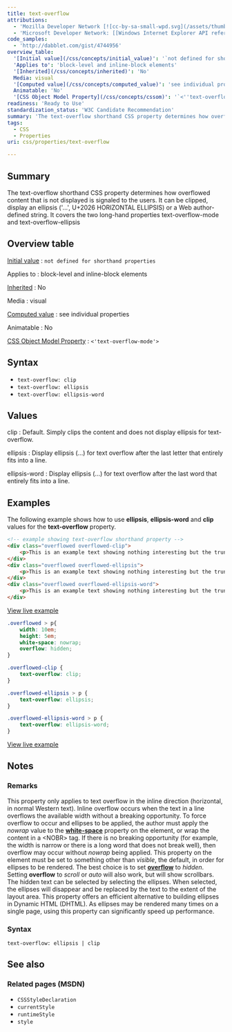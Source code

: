 ```yaml
---
title: text-overflow
attributions:
  - 'Mozilla Developer Network [![cc-by-sa-small-wpd.svg](/assets/thumb/8/8c/cc-by-sa-small-wpd.svg/120px-cc-by-sa-small-wpd.svg.png)](http://creativecommons.org/licenses/by-sa/3.0/us/): [Article](http://dev.w3.org/csswg/css3-ui/#text-overflow)'
  - 'Microsoft Developer Network: [[Windows Internet Explorer API reference](http://msdn.microsoft.com/en-us/library/ie/hh828809%28v=vs.85%29.aspx) Article]'
code_samples:
  - 'http://dabblet.com/gist/4744956'
overview_table:
  '[Initial value](/css/concepts/initial_value)': '`not defined for shorthand properties`'
  'Applies to': 'block-level and inline-block elements'
  '[Inherited](/css/concepts/inherited)': 'No'
  Media: visual
  '[Computed value](/css/concepts/computed_value)': 'see individual properties'
  Animatable: 'No'
  '[CSS Object Model Property](/css/concepts/cssom)': '`<''text-overflow-mode''>`'
readiness: 'Ready to Use'
standardization_status: 'W3C Candidate Recommendation'
summary: 'The text-overflow shorthand CSS property determines how overflowed content that is not displayed is signaled to the users. It can be clipped, display an ellipsis (''…'', U+2026 HORIZONTAL ELLIPSIS) or a Web author-defined string. It covers the two long-hand properties text-overflow-mode and text-overflow-ellipsis'
tags:
  - CSS
  - Properties
uri: css/properties/text-overflow

---
```

## Summary

The text-overflow shorthand CSS property determines how overflowed content that is not displayed is signaled to the users. It can be clipped, display an ellipsis ('…', U+2026 HORIZONTAL ELLIPSIS) or a Web author-defined string. It covers the two long-hand properties text-overflow-mode and text-overflow-ellipsis

## Overview table

[Initial value](/css/concepts/initial_value)
:   `not defined for shorthand properties`

Applies to
:   block-level and inline-block elements

[Inherited](/css/concepts/inherited)
:   No

Media
:   visual

[Computed value](/css/concepts/computed_value)
:   see individual properties

Animatable
:   No

[CSS Object Model Property](/css/concepts/cssom)
:   `<'text-overflow-mode'>`

## Syntax

-   `text-overflow: clip`
-   `text-overflow: ellipsis`
-   `text-overflow: ellipsis-word`

## Values

clip
:   Default. Simply clips the content and does not display ellipsis for text-overflow.

ellipsis
:   Display ellipsis (...) for text overflow after the last letter that entirely fits into a line.

ellipsis-word
:   Display ellipsis (...) for text overflow after the last word that entirely fits into a line.

## Examples

The following example shows how to use **ellipsis**, **ellipsis-word** and **clip** values for the **text-overflow** property.

``` html
<!-- example showing text-overflow shorthand property -->
<div class="overflowed overflowed-clip">
    <p>This is an example text showing nothing interesting but the truncated content via text-overflow shorthand property.</p>
</div>
<div class="overflowed overflowed-ellipsis">
    <p>This is an example text showing nothing interesting but the truncated content via text-overflow shorthand property.</p>
</div>
<div class="overflowed overflowed-ellipsis-word">
    <p>This is an example text showing nothing interesting but the truncated content via text-overflow shorthand property.</p>
</div>
```

[View live example](http://dabblet.com/gist/4744956)

``` css
.overflowed > p{
    width: 10em;
    height: 5em;
    white-space: nowrap;
    overflow: hidden;
}

.overflowed-clip {
    text-overflow: clip;
}

.overflowed-ellipsis > p {
    text-overflow: ellipsis;
}

.overflowed-ellipsis-word > p {
    text-overflow: ellipsis-word;
}
```

[View live example](http://dabblet.com/gist/4744956)

## Notes

### Remarks

This property only applies to text overflow in the inline direction (horizontal, in normal Western text). Inline overflow occurs when the text in a line overflows the available width without a breaking opportunity. To force overflow to occur and ellipses to be applied, the author must apply the *nowrap* value to the [**white-space**](/css/properties/white-space) property on the element, or wrap the content in a \<NOBR\> tag. If there is no breaking opportunity (for example, the width is narrow or there is a long word that does not break well), then overflow may occur without *nowrap* being applied. This property on the element must be set to something other than *visible*, the default, in order for ellipses to be rendered. The best choice is to set [**overflow**](/css/properties/overflow) to *hidden*. Setting **overflow** to *scroll* or *auto* will also work, but will show scrollbars. The hidden text can be selected by selecting the ellipses. When selected, the ellipses will disappear and be replaced by the text to the extent of the layout area. This property offers an efficient alternative to building ellipses in Dynamic HTML (DHTML). As ellipses may be rendered many times on a single page, using this property can significantly speed up performance.

### Syntax

`text-overflow: ellipsis | clip`

## See also

### Related pages (MSDN)

-   `CSSStyleDeclaration`
-   `currentStyle`
-   `runtimeStyle`
-   `style`
